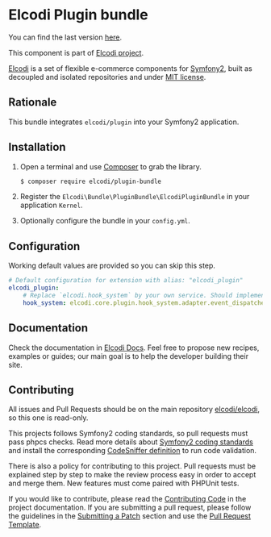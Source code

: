 Elcodi Plugin bundle
====================
You can find the last version [here](https://github.com/elcodi/plugin-bundle).

This component is part of [Elcodi project](https://github.com/elcodi).

[Elcodi](http://elcodi.io) is a set of flexible e-commerce components for [Symfony2](http://symfony.com), built as decoupled and isolated repositories and under [MIT license](http://opensource.org/licenses/MIT).

Rationale
---------
This bundle integrates `elcodi/plugin` into your Symfony2 application.

Installation
------------
1. Open a terminal and use [Composer](https://getcomposer.org/download) to grab the library.
    ``` bash
    $ composer require elcodi/plugin-bundle
    ```

2. Register the `Elcodi\Bundle\PluginBundle\ElcodiPluginBundle` in your application `Kernel`.
3. Optionally configure the bundle in your `config.yml`.

Configuration
-------------
Working default values are provided so you can skip this step.

```yaml
# Default configuration for extension with alias: "elcodi_plugin"
elcodi_plugin:
    # Replace `elcodi.hook_system` by your own service. Should implement HookSystemInterface.
    hook_system: elcodi.core.plugin.hook_system.adapter.event_dispatcher
```

Documentation
-------------
Check the documentation in [Elcodi Docs](http://docs.elcodi.io). Feel free to propose new recipes, examples or guides; our main goal is to help the developer building their site.

Contributing
------------
All issues and Pull Requests should be on the main repository [elcodi/elcodi](https://github.com/elcodi/elcodi), so this one is read-only.

This projects follows Symfony2 coding standards, so pull requests must pass phpcs checks. Read more details about [Symfony2 coding standards](http://symfony.com/doc/current/contributing/code/standards.html) and install the corresponding [CodeSniffer definition](https://github.com/opensky/Symfony2-coding-standard) to run code validation.

There is also a policy for contributing to this project. Pull requests must be explained step by step to make the review process easy in order to accept and merge them. New features must come paired with PHPUnit tests.

If you would like to contribute, please read the [Contributing Code][1] in the project documentation. If you are submitting a pull request, please follow the guidelines in the [Submitting a Patch][2] section and use the [Pull Request Template][3].

[1]: http://symfony.com/doc/current/contributing/code/index.html
[2]: http://symfony.com/doc/current/contributing/code/patches.html#check-list
[3]: http://symfony.com/doc/current/contributing/code/patches.html#make-a-pull-request
